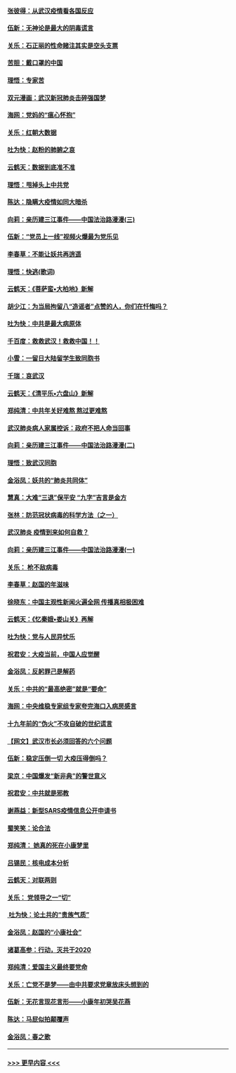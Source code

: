 #### [张彼得：从武汉疫情看各国反应](../pages/nsc993/n11850102.md?t=02071256) 
#### [伍新：无神论是最大的阴毒谎言](../pages/nsc993/n11846129.md?t=02071256) 
#### [关乐：石正丽的性命赌注其实是空头支票](../pages/nsc993/n11846109.md?t=02071256) 
#### [苦胆：戴口罩的中国](../pages/nsc993/n11845576.md?t=02071256) 
#### [理悟：专家苦](../pages/nsc993/n11845564.md?t=02071256) 
#### [双元漫画：武汉新冠肺炎击碎强国梦](../pages/nsc993/n11843320.md?t=02071256) 
#### [海网：党妈的“瘟心怀抱”](../pages/nsc993/n11840740.md?t=02071256) 
#### [关乐：红朝大数据](../pages/nsc993/n11840675.md?t=02071256) 
#### [吐为快：赵粉的肺腑之哀](../pages/nsc993/n11840618.md?t=02071256) 
#### [云鹤天：数据到底准不准](../pages/nsc993/n11840325.md?t=02071256) 
#### [理悟：甩掉头上中共党](../pages/nsc993/n11838826.md?t=02071256) 
#### [陈达：隐瞒大疫情如同大暗杀](../pages/nsc993/n11838771.md?t=02071256) 
#### [向莉：亲历建三江事件——中国法治路漫漫(三)](../pages/nsc993/n11831825.md?t=02071256) 
#### [伍新：“党员上一线”视频火爆最为党乐见](../pages/nsc993/n11838200.md?t=02071256) 
#### [李春草：不能让妖共再逍遥](../pages/nsc993/n11838102.md?t=02071256) 
#### [理悟：快逃(歌词)](../pages/nsc993/n11838083.md?t=02071256) 
#### [云鹤天：《菩萨蛮▪大柏地》新解](../pages/nsc993/n11838059.md?t=02071256) 
#### [胡少江：为当局拘留八“造谣者”点赞的人，你们在忏悔吗？](../pages/nsc993/n11836801.md?t=02071256) 
#### [吐为快：中共是最大病原体](../pages/nsc993/n11836748.md?t=02071256) 
#### [千百度：救救武汉！救救中国！！](../pages/nsc993/n11836145.md?t=02071256) 
#### [小雪：一留日大陆留学生致同胞书](../pages/nsc993/n11834624.md?t=02071256) 
#### [千瑞：哀武汉](../pages/nsc993/n11833647.md?t=02071256) 
#### [云鹤天：《清平乐▪六盘山》新解](../pages/nsc993/n11833611.md?t=02071256) 
#### [郑纯清：中共年关好难熬 熬过更难熬](../pages/nsc993/n11833489.md?t=02071256) 
#### [武汉肺炎病人家属控诉：政府不把人命当回事](../pages/nsc993/n11833205.md?t=02071256) 
#### [向莉：亲历建三江事件——中国法治路漫漫(二)](../pages/nsc993/n11829102.md?t=02071256) 
#### [理悟：致武汉同胞](../pages/nsc993/n11831522.md?t=02071256) 
#### [金浴凤：妖共的“肺炎共同体”](../pages/nsc993/n11829448.md?t=02071256) 
#### [慧真：大难“三退”保平安 “九字”吉言是金方](../pages/nsc993/n11829501.md?t=02071256) 
#### [张林：防范冠状病毒的科学方法（之一）](../pages/nsc993/n11828618.md?t=02071256) 
#### [武汉肺炎 疫情到来如何自救？](../pages/nsc993/n11827632.md?t=02071256) 
#### [向莉：亲历建三江事件——中国法治路漫漫(一)](../pages/nsc993/n11827190.md?t=02071256) 
#### [关乐： 枪不敌病毒](../pages/nsc993/n11826746.md?t=02071256) 
#### [李春草：赵国的年滋味](../pages/nsc993/n11826321.md?t=02071256) 
#### [徐晓东：中国主观性新闻火遍全网 传播真相极困难](../pages/nsc993/n11826508.md?t=02071256) 
#### [云鹤天：《忆秦娥▪娄山关》再解](../pages/nsc993/n11824682.md?t=02071256) 
#### [吐为快：党与人民异忧乐](../pages/nsc993/n11824660.md?t=02071256) 
#### [祝君安：大疫当前，中国人应觉醒](../pages/nsc993/n11821946.md?t=02071256) 
#### [金浴凤：反躬罪己是解药](../pages/nsc993/n11820280.md?t=02071256) 
#### [关乐：中共的“最高绝密”就是“要命”](../pages/nsc993/n11816946.md?t=02071256) 
#### [海网：中央维稳专家组专家夸完海口入病房感言](../pages/nsc993/n11815138.md?t=02071256) 
#### [十九年前的“伪火”不攻自破的世纪谎言](../pages/nsc993/n11813238.md?t=02071256) 
#### [【网文】武汉市长必须回答的六个问题](../pages/nsc993/n11813848.md?t=02071256) 
#### [伍新：稳定压倒一切 大疫压得倒吗？](../pages/nsc993/n11812634.md?t=02071256) 
#### [梁京：中国爆发“新非典”的警世意义](../pages/nsc993/n11812554.md?t=02071256) 
#### [祝君安：中共就是邪教](../pages/nsc993/n11812431.md?t=02071256) 
#### [谢燕益：新型SARS疫情信息公开申请书](../pages/nsc993/n11808840.md?t=02071256) 
#### [蜀笑笑：论合法](../pages/nsc993/n11808064.md?t=02071256) 
#### [郑纯清： 她真的死在小康梦里](../pages/nsc993/n11806623.md?t=02071256) 
#### [吕锡民：核电成本分析](../pages/nsc993/n11806284.md?t=02071256) 
#### [云鹤天：对联两则](../pages/nsc993/n11805957.md?t=02071256) 
#### [关乐： 党领导之一“切”](../pages/nsc993/n11804505.md?t=02071256) 
#### [ 吐为快：论土共的“贵族气质”](../pages/nsc993/n11804490.md?t=02071256) 
#### [金浴凤：赵国的“小康社会”](../pages/nsc993/n11804452.md?t=02071256) 
#### [诸葛高参：行动，灭共于2020](../pages/nsc993/n11804120.md?t=02071256) 
#### [郑纯清：爱国主义最终要党命](../pages/nsc993/n11802197.md?t=02071256) 
#### [关乐：亡党不是梦——由中共要求党章放床头想到的](../pages/nsc993/n11802156.md?t=02071256) 
#### [伍新：无花言现花言形——小康年初哭吴花燕](../pages/nsc993/n11800044.md?t=02071256) 
#### [陈达：马屁似拍颠覆声](../pages/nsc993/n11800010.md?t=02071256) 
#### [金浴凤：春之歌](../pages/nsc993/n11797687.md?t=02071256) 

----
#### [ >>> 更早内容 <<< ](../indexes/nsc993-earlier.md)
